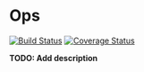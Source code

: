 # Ops
[![Build Status](https://travis-ci.org/edenlabllc/ops.api.svg?branch=develop)](https://travis-ci.org/edenlabllc/pos.api) [![Coverage Status](https://coveralls.io/repos/github/edenlabllc/ops.api/badge.svg?branch=develop)](https://coveralls.io/github/edenlabllc/ops.api?branch=develop)

**TODO: Add description**
